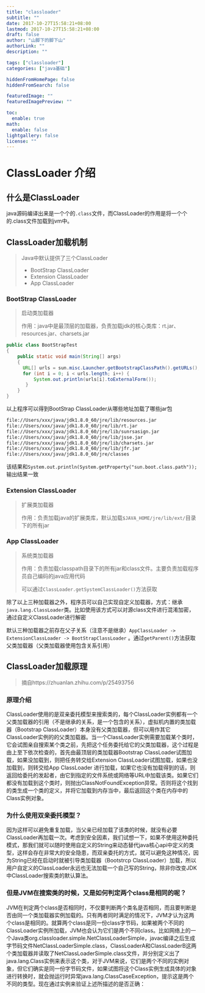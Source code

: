 ```yaml
---
title: "classloader"
subtitle: ""
date: 2017-10-27T15:58:21+08:00
lastmod: 2017-10-27T15:58:21+08:00
draft: false
author: "山脚下的脚下山"
authorLink: ""
description: ""

tags: ["classloader"]
categories: ["java基础"]

hiddenFromHomePage: false
hiddenFromSearch: false

featuredImage: ""
featuredImagePreview: ""

toc:
  enable: true
math:
  enable: false
lightgallery: false
license: ""
---
```

# ClassLoader 介绍

## 什么是ClassLoader

java源码编译出来是一个个的`.class`文件，而ClassLoader的作用是将一个个的.class文件加载到jvm中。

## ClassLoader加载机制

> Java中默认提供了三个ClassLoader
>
> - BootStrap ClassLoader
> - Extension ClassLoader
> - App ClassLoader

### BootStrap ClassLoader

>启动类加载器
>
>作用：java中是最顶层的加载器，负责加载jdk的核心类库：rt.jar、resources.jar、charsets.jar

```java
public class BootStrapTest
{
    public static void main(String[] args)
    {
      URL[] urls = sun.misc.Launcher.getBootstrapClassPath().getURLs();
      for (int i = 0; i < urls.length; i++) {
          System.out.println(urls[i].toExternalForm());
       }
    }
}
```

以上程序可以得到BootStrap ClassLoader从哪些地址加载了哪些jar包

```txt
file://Users/xxx/java/jdk1.8.0_60/jre/lib/resources.jar
file://Users/xxx/java/jdk1.8.0_60/jre/lib/rt.jar
file://Users/xxx/java/jdk1.8.0_60/jre/lib/sunrsasign.jar
file://Users/xxx/java/jdk1.8.0_60/jre/lib/jsse.jar
file://Users/xxx/java/jdk1.8.0_60/jre/lib/charsets.jar
file://Users/xxx/java/jdk1.8.0_60/jre/lib/jfr.jar
file://Users/xxx/java/jdk1.8.0_60/jre/classes
```

该结果和`System.out.println(System.getProperty("sun.boot.class.path"));`输出结果一致



### Extension ClassLoader

> 扩展类加载器
>
> 作用：负责加载java的扩展类库，默认加载`$JAVA_HOME/jre/lib/ext/`目录下的所有jar



### App ClassLoader

>系统类加载器
>
>作用：负责加载classpath目录下的所有jar和class文件。主要负责加载程序员自己编码的java应用代码
>
>可以通过`ClassLoader.getSystemClassLoader()`方法获取



除了以上三种加载器之外，程序员可以自己实现自定义加载器，方式：继承`java.lang.ClassLoader`类。比如使用该方式可以对源class文件进行混淆加密，通过自定义ClassLoader进行解密

默认三种加载器之前存在父子关系（注意不是继承）`AppClassLoader -> ExtensionClassLoader -> BootStrapClassLoader` 。通过`getParent()`方法获取父类加载器（父类加载器使用包含关系引用）



## ClassLoader加载原理

> 摘自https://zhuanlan.zhihu.com/p/25493756

### 原理介绍

ClassLoader使用的是双亲委托模型来搜索类的，每个ClassLoader实例都有一个父类加载器的引用（不是继承的关系，是一个包含的关系），虚拟机内置的类加载器（Bootstrap ClassLoader）本身没有父类加载器，但可以用作其它ClassLoader实例的的父类加载器。当一个ClassLoader实例需要加载某个类时，它会试图亲自搜索某个类之前，先把这个任务委托给它的父类加载器，这个过程是由上至下依次检查的，首先由最顶层的类加载器Bootstrap ClassLoader试图加载，如果没加载到，则把任务转交给Extension ClassLoader试图加载，如果也没加载到，则转交给App ClassLoader 进行加载，如果它也没有加载得到的话，则返回给委托的发起者，由它到指定的文件系统或网络等URL中加载该类。如果它们都没有加载到这个类时，则抛出ClassNotFoundException异常。否则将这个找到的类生成一个类的定义，并将它加载到内存当中，最后返回这个类在内存中的Class实例对象。



### 为什么使用双亲委托模型？

因为这样可以避免重复加载，当父亲已经加载了该类的时候，就没有必要 ClassLoader再加载一次。考虑到安全因素，我们试想一下，如果不使用这种委托模式，那我们就可以随时使用自定义的String来动态替代java核心api中定义的类型，这样会存在非常大的安全隐患，而双亲委托的方式，就可以避免这种情况，因为String已经在启动时就被引导类加载器（Bootstrcp ClassLoader）加载，所以用户自定义的ClassLoader永远也无法加载一个自己写的String，除非你改变JDK中ClassLoader搜索类的默认算法。



### 但是JVM在搜索类的时候，又是如何判定两个class是相同的呢？

JVM在判定两个class是否相同时，不仅要判断两个类名是否相同，而且要判断是否由同一个类加载器实例加载的。只有两者同时满足的情况下，JVM才认为这两个class是相同的。就算两个class是同一份class字节码，如果被两个不同的ClassLoader实例所加载，JVM也会认为它们是两个不同class。比如网络上的一个Java类org.classloader.simple.NetClassLoaderSimple，javac编译之后生成字节码文件NetClassLoaderSimple.class，ClassLoaderA和ClassLoaderB这两个类加载器并读取了NetClassLoaderSimple.class文件，并分别定义出了java.lang.Class实例来表示这个类，对于JVM来说，它们是两个不同的实例对象，但它们确实是同一份字节码文件，如果试图将这个Class实例生成具体的对象进行转换时，就会抛运行时异常java.lang.ClassCaseException，提示这是两个不同的类型。现在通过实例来验证上述所描述的是否正确：